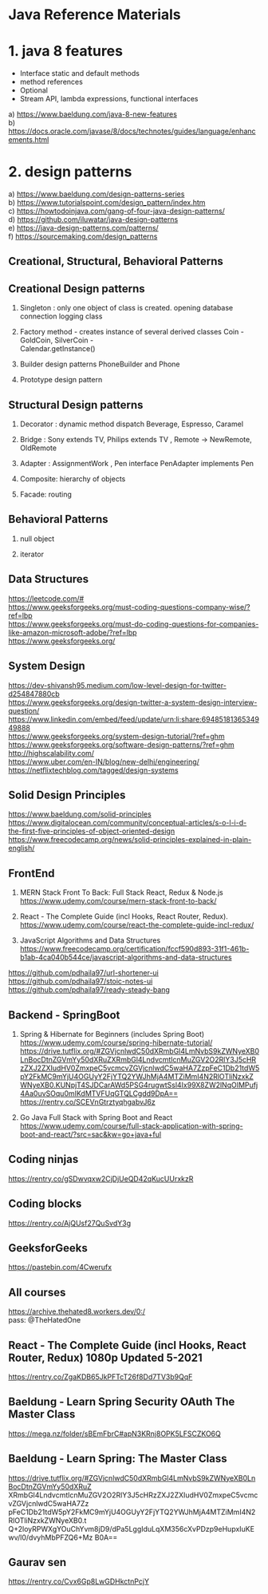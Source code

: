 # Java Reference Materials

# 1. java 8 features     

- Interface static and default methods
- method references
- Optional<T>
- Stream API, lambda expressions, functional interfaces

a) https://www.baeldung.com/java-8-new-features  <br>
b) https://docs.oracle.com/javase/8/docs/technotes/guides/language/enhancements.html

# 2. design patterns 

a) https://www.baeldung.com/design-patterns-series <br>
b) https://www.tutorialspoint.com/design_pattern/index.htm <br>
c) https://howtodoinjava.com/gang-of-four-java-design-patterns/ <br>
d) https://github.com/iluwatar/java-design-patterns <br>
e) https://java-design-patterns.com/patterns/	 <br>
f) https://sourcemaking.com/design_patterns	

## Creational, Structural, Behavioral Patterns
 
## Creational Design patterns 
1. Singleton : only one object of class is created. 
	opening database connection
	logging class

2. Factory method - creates instance of several derived classes
	Coin - GoldCoin, SilverCoin -  
	Calendar.getInstance()  

3. Builder design patterns 
	PhoneBuilder and Phone 

4. Prototype design pattern 

## Structural Design patterns 
1. Decorator : dynamic method dispatch
	Beverage, Espresso, Caramel

2. Bridge : Sony extends TV, Philips extends TV , Remote -> NewRemote, OldRemote 

3. Adapter : AssignmentWork , Pen interface
		PenAdapter implements Pen
4. Composite: hierarchy of objects

5. Facade: routing

## Behavioral Patterns


1. null object

2. iterator


## Data Structures
https://leetcode.com/# <br>
https://www.geeksforgeeks.org/must-coding-questions-company-wise/?ref=lbp <br>
https://www.geeksforgeeks.org/must-do-coding-questions-for-companies-like-amazon-microsoft-adobe/?ref=lbp <br>
https://www.geeksforgeeks.org/

## System Design
https://dev-shivansh95.medium.com/low-level-design-for-twitter-d254847880cb <br>
https://www.geeksforgeeks.org/design-twitter-a-system-design-interview-question/ <br>
https://www.linkedin.com/embed/feed/update/urn:li:share:6948518136534949888 <br>
https://www.geeksforgeeks.org/system-design-tutorial/?ref=ghm <br>
https://www.geeksforgeeks.org/software-design-patterns/?ref=ghm <br>
http://highscalability.com/ <br>
https://www.uber.com/en-IN/blog/new-delhi/engineering/ <br>
https://netflixtechblog.com/tagged/design-systems
	
## Solid Design Principles
https://www.baeldung.com/solid-principles <br>
https://www.digitalocean.com/community/conceptual-articles/s-o-l-i-d-the-first-five-principles-of-object-oriented-design	 <br>
https://www.freecodecamp.org/news/solid-principles-explained-in-plain-english/	<br>
	
	
## FrontEnd
	
1. MERN Stack Front To Back: Full Stack React, Redux & Node.js <br>
https://www.udemy.com/course/mern-stack-front-to-back/ <br>

2. React - The Complete Guide (incl Hooks, React Router, Redux). <br>
https://www.udemy.com/course/react-the-complete-guide-incl-redux/  <br>

3. JavaScript Algorithms and Data Structures <br>
https://www.freecodecamp.org/certification/fccf590d893-31f1-461b-b1ab-4ca040b544ce/javascript-algorithms-and-data-structures <br>

https://github.com/pdhaila97/url-shortener-ui <br>
https://github.com/pdhaila97/stoic-notes-ui <br>
https://github.com/pdhaila97/ready-steady-bang <br>

## Backend - SpringBoot	<br>

1. Spring & Hibernate for Beginners (includes Spring Boot) <br>
https://www.udemy.com/course/spring-hibernate-tutorial/ <br>
https://drive.tutflix.org/#ZGVjcnlwdC50dXRmbGl4LmNvbS9kZWNyeXB0LnBocDtnZGVmYy50dXRuZXRmbGl4LndvcmtlcnMuZGV2O2RlY3J5cHRzZXJ2ZXIudHV0ZmxpeC5vcmcvZGVjcnlwdC5waHA7ZzpFeC1Db21tdW5pY2FkMC9mYjU4OGUyY2FjYTQ2YWJhMjA4MTZiMmI4N2RlOTliNzxkZWNyeXB0.KUNpjT4SJDCarAWd5PSG4rugwtSsl4Ix99X8ZW2lNqOIMPufj4Aa0uvSOqu0mIKdMTVFUqGTQLCgdd9DpA== <br>
https://rentry.co/SCEVnGtrztyqhgabvJ6z <br>

2. Go Java Full Stack with Spring Boot and React <br>
https://www.udemy.com/course/full-stack-application-with-spring-boot-and-react/?src=sac&kw=go+java+ful	<br>
	
## Coding ninjas <br>
https://rentry.co/gSDwvqxw2CjDjUeQD42qKucUUrxkzR <br>
	
## Coding blocks <br>
https://rentry.co/AjQUsf27QuSvdY3g <br>

## GeeksforGeeks <br>
https://pastebin.com/4Cwerufx

## All courses <br>
https://archive.thehated8.workers.dev/0:/ <br>
pass: @TheHatedOne <br>

## React - The Complete Guide (incl Hooks, React Router, Redux) 1080p Updated 5-2021 <br>
https://rentry.co/ZgaKDB65JkPFTcT26f8Dd7TV3b9QqF <br>

## Baeldung - Learn Spring Security OAuth The Master Class <br>
https://mega.nz/folder/sBEmFbrC#apN3KRnj8OPK5LFSCZKO6Q <br>

## Baeldung - Learn Spring: The Master Class <br>
https://drive.tutflix.org/#ZGVjcnlwdC50dXRmbGl4LmNvbS9kZWNyeXB0LnBocDtnZGVmYy50dXRuZ 
XRmbGl4LndvcmtlcnMuZGV2O2RlY3J5cHRzZXJ2ZXIudHV0ZmxpeC5vcmcvZGVjcnlwdC5waHA7Zz
pFeC1Db21tdW5pY2FkMC9mYjU4OGUyY2FjYTQ2YWJhMjA4MTZiMmI4N2RlOTliNzxkZWNyeXB0.t
Q+2loyRPWXgYOuChYvm8jD9/dPa5LggIduLqXM356cXvPDzp9eHupxIuKEwv/l0/dvyhMbPFZQ6+Mz
B0A== <br>

## Gaurav sen <br>
https://rentry.co/Cvx6Gp8LwGDHkctnPcjY	<br>
